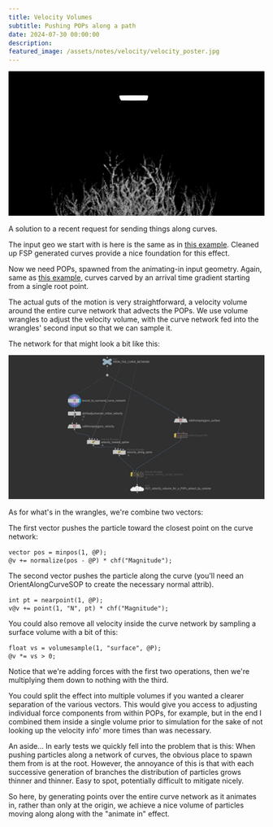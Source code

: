 ```yaml
---
title: Velocity Volumes
subtitle: Pushing POPs along a path
date: 2024-07-30 00:00:00
description:
featured_image: /assets/notes/velocity/velocity_poster.jpg
---
```


![The result](/assets/notes/velocity/velocity_poster.gif)

A solution to a recent request for sending things along curves.

The input geo we start with is here is the same as in [this example](/notes/tendrils). Cleaned up FSP generated curves provide a nice foundation for this effect.

Now we need POPs, spawned from the animating-in input geometry. Again, same as [this example](/notes/tendrils), curves carved by an arrival time gradient starting from a single root point.

The actual guts of the motion is very straightforward, a velocity volume around the entire curve network that advects the POPs. We use volume wrangles to adjust the velocity volume, with the curve network fed into the wrangles' second input so that we can sample it.

The network for that might look a bit like this:

![The result](/assets/notes/velocity/velocity_network.jpg)

As for what's in the wrangles, we're combine two vectors:

The first vector pushes the particle toward the closest point on the curve network:
```
vector pos = minpos(1, @P);
@v += normalize(pos - @P) * chf("Magnitude");
```

The second vector pushes the particle along the curve (you'll need an OrientAlongCurveSOP to create the necessary normal attrib). 
```
int pt = nearpoint(1, @P);
v@v += point(1, "N", pt) * chf("Magnitude");
```

You could also remove all velocity inside the curve network by sampling a surface volume with a bit of this:
```
float vs = volumesample(1, "surface", @P);
@v *= vs > 0;
```

Notice that we're adding forces with the first two operations, then we're multiplying them down to nothing with the third.

You could split the effect into multiple volumes if you wanted a clearer separation of the various vectors. This would give you access to adjusting individual force components from within POPs, for example, but in the end I combined them inside a single volume prior to simulation for the sake of not looking up the velocity info' more times than was necessary.

An aside... In early tests we quickly fell into the problem that is this: When pushing particles along a network of curves, the obvious place to spawn them from is at the root. However, the annoyance of this is that with each successive generation of branches the distribution of particles grows thinner and thinner. Easy to spot, potentially difficult to mitigate nicely.

So here, by generating points over the entire curve network as it animates in, rather than only at the origin, we achieve a nice volume of particles moving along along with the "animate in" effect.